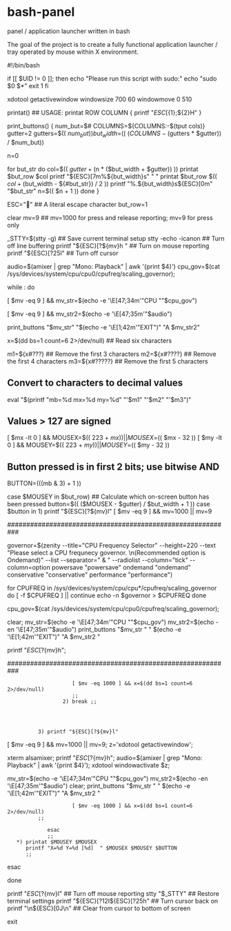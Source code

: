 bash-panel
==========

panel / application launcher written in bash

The goal of the project is to create a fully functional application launcher / tray operated by mouse within X environment.



#!/bin/bash

if [[ $UID != 0 ]]; then
    echo "Please run this script with sudo:"
    echo "sudo $0 $*"
    exit 1
fi

xdotool getactivewindow windowsize 700 60 windowmove 0 510

printat() ## USAGE: printat ROW COLUMN
{
    printf "${ESC}[${1};${2}H"
}

print_buttons()
{
   num_but=$#
   COLUMNS=${COLUMNS:-$(tput cols)}
   gutter=2
   gutters=$(( $num_but))
   but_width=$(( ($COLUMNS - ($gutters * $gutter)) / $num_but))
   
    
   
   n=0

   for but_str
   do
     col=$(( $gutter + ($n * ($but_width + $gutter)) ))
     printat $but_row $col
     printf "${ESC}[7m%${but_width}s" " "
     printat $but_row $(( $col + ($but_width - ${#but_str}) / 2 ))
     printf "%.${but_width}s${ESC}[0m" "$but_str"
     n=$(( $n + 1 ))
   done
}

ESC="" ##  A literal escape character
but_row=1

clear
mv=9  ## mv=1000 for press and release reporting; mv=9 for press only

_STTY=$(stty -g)      ## Save current terminal setup
stty -echo -icanon    ## Turn off line buffering
printf "${ESC}[?${mv}h        "   ## Turn on mouse reporting
printf "${ESC}[?25l"  ## Turn off cursor

audio=$(amixer | grep "Mono: Playback" | awk '{print $4}')
cpu_gov=$(cat /sys/devices/system/cpu/cpu0/cpufreq/scaling_governor);





while :
do


  [ $mv -eq 9 ] && mv_str=$(echo -e '\E[47;34m'"CPU ""$cpu_gov")
  
  [ $mv -eq 9 ] && mv_str2=$(echo -e '\E[47;35m'"$audio")

print_buttons "$mv_str" "$(echo -e '\E[1;42m'"EXIT")" "A $mv_str2"

  x=$(dd bs=1 count=6 2>/dev/null) ## Read six characters

  m1=${x#???}    ## Remove the first 3 characters
  m2=${x#????}   ## Remove the first 4 characters
  m3=${x#?????}  ## Remove the first 5 characters

  ## Convert to characters to decimal values
  eval "$(printf "mb=%d mx=%d my=%d" "'$m1" "'$m2" "'$m3")"

  ## Values > 127 are signed
  [ $mx -lt 0 ] && MOUSEX=$(( 223 + $mx )) || MOUSEX=$(( $mx - 32 ))
  [ $my -lt 0 ] && MOUSEY=$(( 223 + $my )) || MOUSEY=$(( $my - 32 ))

  ## Button pressed is in first 2 bits; use bitwise AND
  BUTTON=$(( ($mb & 3) + 1 ))

  case $MOUSEY in
       $but_row) ## Calculate which on-screen button has been pressed
                 button=$(( ($MOUSEX - $gutter) / $but_width + 1 ))
                 case $button in
                      1) printf "${ESC}[?${mv}l"
                         [ $mv -eq 9 ] && mv=1000 || mv=9
                         
  		 

###########################################################


governor=$(zenity --title="CPU Frequency Selector" --height=220 --text "Please select a CPU frequnecy governor. \n(Recommended option is Ondemand)" --list --separator=" & " --radiolist --column="tick" --column=option powersave "powersave" ondemand "ondemand" conservative "conservative" performance "performance")

for CPUFREQ in /sys/devices/system/cpu/cpu*/cpufreq/scaling_governor
do
	[ -f $CPUFREQ ] || continue
	echo -n $governor > $CPUFREQ
done


cpu_gov=$(cat /sys/devices/system/cpu/cpu0/cpufreq/scaling_governor);

clear;
mv_str=$(echo -e '\E[47;34m'"CPU ""$cpu_gov")
mv_str2=$(echo -en '\E[47;35m'"$audio")
print_buttons "$mv_str " " $(echo -e '\E[1;42m'"EXIT")" "A $mv_str2 "








printf "${ESC}[?${mv}h";

###########################################################










                         [ $mv -eq 1000 ] && x=$(dd bs=1 count=6 2>/dev/null)
                         ;;
                      2) break ;;
		      
			
			

		      3) printf "${ESC}[?${mv}l"

[ $mv -eq 9 ] && mv=1000 || mv=9;
z='xdotool getactivewindow';

xterm alsamixer;
printf "${ESC}[?${mv}h";
audio=$(amixer | grep "Mono: Playback" | awk '{print $4}');
xdotool windowactivate $z;

mv_str=$(echo -e '\E[47;34m'"CPU ""$cpu_gov")
mv_str2=$(echo -en '\E[47;35m'"$audio")
clear;
print_buttons "$mv_str " " $(echo -e '\E[1;42m'"EXIT")" "A $mv_str2 "

                         [ $mv -eq 1000 ] && x=$(dd bs=1 count=6 2>/dev/null)
			  ;;

                 esac
                 ;;
       *) printat $MOUSEY $MOUSEX
          printf "X=%d Y=%d [%d]  " $MOUSEX $MOUSEY $BUTTON
          ;;
  esac

done

printf "${ESC}[?${mv}l"  ## Turn off mouse reporting
stty "$_STTY"            ## Restore terminal settings
printf "${ESC}[?12l${ESC}[?25h" ## Turn cursor back on
printf "\n${ESC}[0J\n"   ## Clear from cursor to bottom of screen


exit
